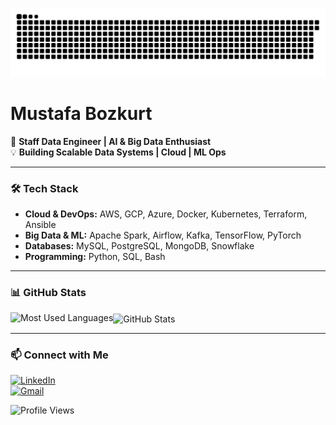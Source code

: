 ![snake](https://raw.githubusercontent.com/MustafaBozkurt84/MustafaBozkurt84/output/github-contribution-grid-snake.svg)



# Mustafa Bozkurt  

🚀 **Staff Data Engineer | AI & Big Data Enthusiast**  
💡 **Building Scalable Data Systems | Cloud | ML Ops**  

---

### 🛠 Tech Stack  
- **Cloud & DevOps:** AWS, GCP, Azure, Docker, Kubernetes, Terraform, Ansible  
- **Big Data & ML:** Apache Spark, Airflow, Kafka, TensorFlow, PyTorch  
- **Databases:** MySQL, PostgreSQL, MongoDB, Snowflake  
- **Programming:** Python, SQL, Bash  

---

### 📊 GitHub Stats  
<p>
  <img align="left" src="https://github-readme-stats.vercel.app/api/top-langs/?username=MustafaBozkurt84&langs_count=10&theme=dark&layout=compact" alt="Most Used Languages" />
  <img align="center" src="https://github-readme-stats.vercel.app/api?username=MustafaBozkurt84&show_icons=true&theme=dark" alt="GitHub Stats" />
</p>

---

### 📫 Connect with Me  
[![LinkedIn](https://img.shields.io/badge/LinkedIn-0A66C2?style=flat&logo=linkedin&logoColor=white)](https://www.linkedin.com/in/mustafa-bozkurt-3405a91a5/)  
[![Gmail](https://img.shields.io/badge/Email-D14836?style=flat&logo=gmail&logoColor=white)](mailto:mwolf845300@gmail.com)  

![Profile Views](https://komarev.com/ghpvc/?username=MustafaBozkurt84&label=Profile%20Views&color=129e00&style=plastic)
